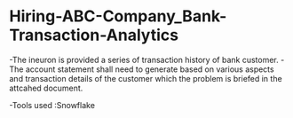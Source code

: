 # Hiring-ABC-Company_Bank-Transaction-Analytics
  -The ineuron is provided a series of transaction history of bank customer.
  -The account statement shall need to generate based on various aspects and transaction details of the customer which the problem is briefed in the attcahed document.
  
-Tools used :Snowflake

